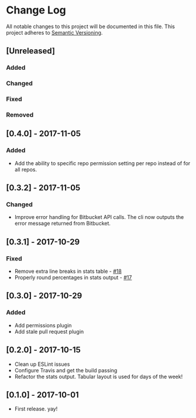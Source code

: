 # Change Log
All notable changes to this project will be documented in this file.
This project adheres to [Semantic Versioning](http://semver.org/).

## [Unreleased]
### Added

### Changed

### Fixed

### Removed

## [0.4.0] - 2017-11-05
### Added
- Add the ability to specific repo permission setting per repo instead of for all repos.

## [0.3.2] - 2017-11-05
### Changed
- Improve error handling for Bitbucket API calls. The cli now outputs the error message returned from Bitbucket.

## [0.3.1] - 2017-10-29
### Fixed
- Remove extra line breaks in stats table - [#18](https://github.com/tclindner/bitbucket-server-cli/issues/18)
- Properly round percentages in stats output - [#17](https://github.com/tclindner/bitbucket-server-cli/issues/17)

## [0.3.0] - 2017-10-29
### Added
- Add permissions plugin
- Add stale pull request plugin

## [0.2.0] - 2017-10-15
- Clean up ESLint issues
- Configure Travis and get the build passing
- Refactor the stats output. Tabular layout is used for days of the week!

## [0.1.0] - 2017-10-01
- First release. yay!
